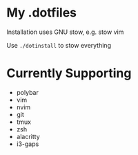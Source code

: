 # My .dotfiles
Installation uses GNU stow, e.g. stow vim

Use `./dotinstall` to stow everything

# Currently Supporting
+ polybar
+ vim
+ nvim
+ git
+ tmux
+ zsh
+ alacritty
+ i3-gaps
